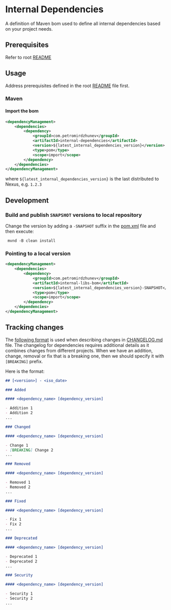 # Internal Dependencies

A definition of Maven bom used to define all internal dependencies based on your project needs.

## Prerequisites
Refer to root [README](../README.md)

## Usage

Address prerequisites defined in the root [README](../README.md) file first.

### Maven
#### Import the bom
```xml
<dependencyManagement>
    <dependencies>
        <dependency>
            <groupId>com.petromirdzhunev</groupId>
            <artifactId>internal-dependencies</artifactId>
            <version>${latest_internal_dependencies_version}</version>
            <type>pom</type>
            <scope>import</scope>
        </dependency>
    </dependencies>
</dependencyManagement>
```
where `${latest_internal_dependencies_version}` is the last distributed to Nexus, e.g. `1.2.3`

## Development

### Build and publish `SNAPSHOT` versions to local repository
Change the version by adding a `-SNAPSHOT` suffix in the [pom.xml](pom.xml) file and then execute:
```shell
 mvnd -B clean install
```

### Pointing to a local version
```xml
<dependencyManagement>
    <dependencies>
        <dependency>
            <groupId>com.petromirdzhunev</groupId>
            <artifactId>internal-libs-bom</artifactId>
            <version>${latest_internal_dependencies_version}-SNAPSHOT</version>
            <type>pom</type>
            <scope>import</scope>
        </dependency>
    </dependencies>
</dependencyManagement>
```

## Tracking changes
The [following format](https://keepachangelog.com/en/1.0.0/) is used when describing changes in [CHANGELOG.md](CHANGELOG.md) file. 
The changelog for dependencies requires additional details as it combines changes from different 
projects.
When we have an addition, change, removal or fix that is a breaking one, then we should specify 
it with `[BREAKING]` prefix.

Here is the format:
```markdown
## [<version>] - <iso_date>

### Added

#### <dependency_name> [dependency_version]

- Addition 1
- Addition 2
...

### Changed

#### <dependency_name> [dependency_version]

- Change 1
- [BREAKING] Change 2
...

### Removed

#### <dependency_name> [dependency_version]

- Removed 1
- Removed 2 
...

### Fixed

#### <dependency_name> [dependency_version]

- Fix 1
- Fix 2
...

### Deprecated

#### <dependency_name> [dependency_version]

- Deprecated 1
- Deprecated 2
...

### Security

#### <dependency_name> [dependency_version]

- Security 1
- Security 2 
...
```